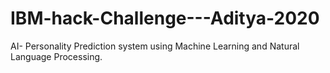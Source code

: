 # IBM-hack-Challenge---Aditya-2020
AI- Personality Prediction system using Machine Learning and Natural Language Processing.
